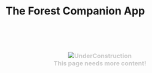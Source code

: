 # The Forest Companion App

<br />
<br />
<br />

<h3 style="color: #c8c8c8; text-align: center">
    <img src="../../assets/img/underConstruction.svg" alt="UnderConstruction" class="max-h-350" />
    <br />
    This page needs more content!
</h3>